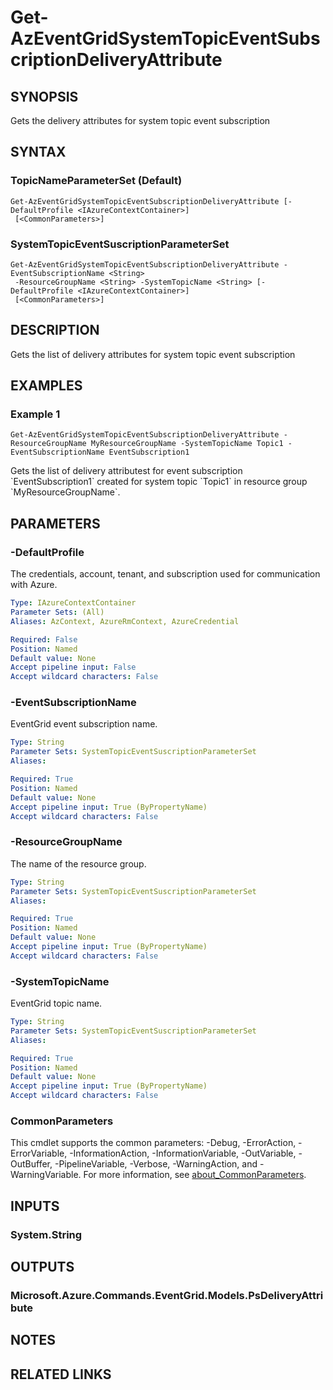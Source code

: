 ﻿---
external help file: Microsoft.Azure.PowerShell.Cmdlets.EventGrid.dll-Help.xml
Module Name: Az.EventGrid
online version: https://docs.microsoft.com/powershell/module/az.eventgrid/get-azeventgridsubscription
schema: 2.0.0
---

# Get-AzEventGridSystemTopicEventSubscriptionDeliveryAttribute

## SYNOPSIS
Gets the delivery attributes for system topic event subscription

## SYNTAX

### TopicNameParameterSet (Default)
```
Get-AzEventGridSystemTopicEventSubscriptionDeliveryAttribute [-DefaultProfile <IAzureContextContainer>]
 [<CommonParameters>]
```

### SystemTopicEventSuscriptionParameterSet
```
Get-AzEventGridSystemTopicEventSubscriptionDeliveryAttribute -EventSubscriptionName <String>
 -ResourceGroupName <String> -SystemTopicName <String> [-DefaultProfile <IAzureContextContainer>]
 [<CommonParameters>]
```

## DESCRIPTION
Gets the list of delivery attributes for system topic event subscription

## EXAMPLES

### Example 1
```
Get-AzEventGridSystemTopicEventSubscriptionDeliveryAttribute -ResourceGroupName MyResourceGroupName -SystemTopicName Topic1 -EventSubscriptionName EventSubscription1
```

Gets the list of delivery attributest for event subscription \`EventSubscription1\` created for system topic \`Topic1\` in resource group \`MyResourceGroupName\`.

## PARAMETERS

### -DefaultProfile
The credentials, account, tenant, and subscription used for communication with Azure.

```yaml
Type: IAzureContextContainer
Parameter Sets: (All)
Aliases: AzContext, AzureRmContext, AzureCredential

Required: False
Position: Named
Default value: None
Accept pipeline input: False
Accept wildcard characters: False
```

### -EventSubscriptionName
EventGrid event subscription name.

```yaml
Type: String
Parameter Sets: SystemTopicEventSuscriptionParameterSet
Aliases:

Required: True
Position: Named
Default value: None
Accept pipeline input: True (ByPropertyName)
Accept wildcard characters: False
```

### -ResourceGroupName
The name of the resource group.

```yaml
Type: String
Parameter Sets: SystemTopicEventSuscriptionParameterSet
Aliases:

Required: True
Position: Named
Default value: None
Accept pipeline input: True (ByPropertyName)
Accept wildcard characters: False
```

### -SystemTopicName
EventGrid topic name.

```yaml
Type: String
Parameter Sets: SystemTopicEventSuscriptionParameterSet
Aliases:

Required: True
Position: Named
Default value: None
Accept pipeline input: True (ByPropertyName)
Accept wildcard characters: False
```

### CommonParameters
This cmdlet supports the common parameters: -Debug, -ErrorAction, -ErrorVariable, -InformationAction, -InformationVariable, -OutVariable, -OutBuffer, -PipelineVariable, -Verbose, -WarningAction, and -WarningVariable. For more information, see [about_CommonParameters](http://go.microsoft.com/fwlink/?LinkID=113216).

## INPUTS

### System.String
## OUTPUTS

### Microsoft.Azure.Commands.EventGrid.Models.PsDeliveryAttribute
## NOTES

## RELATED LINKS
